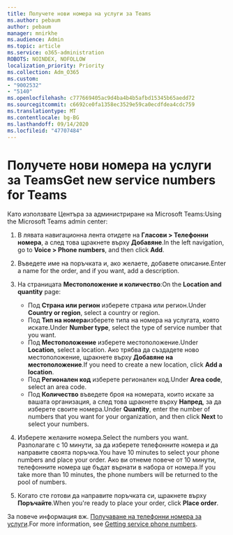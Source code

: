 ```yaml
---
title: Получете нови номера на услуги за Teams
ms.author: pebaum
author: pebaum
manager: mnirkhe
ms.audience: Admin
ms.topic: article
ms.service: o365-administration
ROBOTS: NOINDEX, NOFOLLOW
localization_priority: Priority
ms.collection: Adm_O365
ms.custom:
- "9002532"
- "5140"
ms.openlocfilehash: c777669405ac9d4ba4b4b5afbd15345b65aedd72
ms.sourcegitcommit: c6692ce0fa1358ec3529e59ca0ecdfdea4cdc759
ms.translationtype: MT
ms.contentlocale: bg-BG
ms.lasthandoff: 09/14/2020
ms.locfileid: "47707484"
---
```

# <a name="get-new-service-numbers-for-teams"></a><span data-ttu-id="ded21-102">Получете нови номера на услуги за Teams</span><span class="sxs-lookup"><span data-stu-id="ded21-102">Get new service numbers for Teams</span></span>

<span data-ttu-id="ded21-103">Като използвате Центъра за администриране на Microsoft Teams:</span><span class="sxs-lookup"><span data-stu-id="ded21-103">Using the Microsoft Teams admin center:</span></span>

1. <span data-ttu-id="ded21-104">В лявата навигационна лента отидете на **Гласови > Телефонни номера**, а след това щракнете върху **Добавяне**.</span><span class="sxs-lookup"><span data-stu-id="ded21-104">In the left navigation, go to **Voice > Phone numbers**, and then click **Add**.</span></span>
2. <span data-ttu-id="ded21-105">Въведете име на поръчката и, ако желаете, добавете описание.</span><span class="sxs-lookup"><span data-stu-id="ded21-105">Enter a name for the order, and if you want, add a description.</span></span>
3. <span data-ttu-id="ded21-106">На страницата **Местоположение и количество**:</span><span class="sxs-lookup"><span data-stu-id="ded21-106">On the **Location and quantity** page:</span></span>

    - <span data-ttu-id="ded21-107">Под **Страна или регион** изберете страна или регион.</span><span class="sxs-lookup"><span data-stu-id="ded21-107">Under **Country or region**, select a country or region.</span></span>
    - <span data-ttu-id="ded21-108">Под **Тип на номера**изберете типа на номера на услугата, която искате.</span><span class="sxs-lookup"><span data-stu-id="ded21-108">Under **Number type**, select the type of service number that you want.</span></span>
    - <span data-ttu-id="ded21-109">Под **Местоположение** изберете местоположение.</span><span class="sxs-lookup"><span data-stu-id="ded21-109">Under **Location**, select a location.</span></span> <span data-ttu-id="ded21-110">Ако трябва да създадете ново местоположение, щракнете върху **Добавяне на местоположение**.</span><span class="sxs-lookup"><span data-stu-id="ded21-110">If you need to create a new location, click **Add a location**.</span></span>
    - <span data-ttu-id="ded21-111">Под **Регионален код** изберете регионален код.</span><span class="sxs-lookup"><span data-stu-id="ded21-111">Under **Area code**, select an area code.</span></span>
    - <span data-ttu-id="ded21-112">Под **Количество** въведете броя на номерата, които искате за вашата организация, а след това щракнете върху **Напред**, за да изберете своите номера.</span><span class="sxs-lookup"><span data-stu-id="ded21-112">Under **Quantity**, enter the number of numbers that you want for your organization, and then click **Next** to select your numbers.</span></span>
    
4. <span data-ttu-id="ded21-113">Изберете желаните номера.</span><span class="sxs-lookup"><span data-stu-id="ded21-113">Select the numbers you want.</span></span> <span data-ttu-id="ded21-114">Разполагате с 10 минути, за да изберете телефонните номера и да направите своята поръчка.</span><span class="sxs-lookup"><span data-stu-id="ded21-114">You have 10 minutes to select your phone numbers and place your order.</span></span> <span data-ttu-id="ded21-115">Ако ви отнеме повече от 10 минути, телефонните номера ще бъдат върнати в набора от номера.</span><span class="sxs-lookup"><span data-stu-id="ded21-115">If you take more than 10 minutes, the phone numbers will be returned to the pool of numbers.</span></span>
5. <span data-ttu-id="ded21-116">Когато сте готови да направите поръчката си, щракнете върху **Поръчайте**.</span><span class="sxs-lookup"><span data-stu-id="ded21-116">When you're ready to place your order, click **Place order**.</span></span>

<span data-ttu-id="ded21-117">За повече информация вж. [Получаване на телефонни номера за услуги](https://docs.microsoft.com/microsoftteams/getting-service-phone-numbers).</span><span class="sxs-lookup"><span data-stu-id="ded21-117">For more information, see [Getting service phone numbers](https://docs.microsoft.com/microsoftteams/getting-service-phone-numbers).</span></span>
